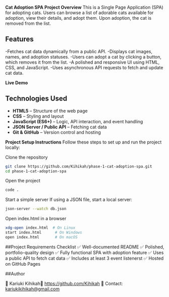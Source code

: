 **Cat Adoption SPA**
**Project Overview**
This is a Single Page Application (SPA) for adopting cats. Users can browse a list of adorable cats available for adoption, view their details, and adopt them. Upon adoption, the cat is removed from the list.


## Features
-Fetches cat data dynamically from a public API.
-Displays cat images, names, and adoption statuses.
-Users can adopt a cat by clicking a button, which removes it from the list.
-A polished and responsive UI using HTML, CSS, and JavaScript.
-Uses asynchronous API requests to fetch and update cat data.
 
 **Live Demo**


 ## Technologies Used
- **HTML5** – Structure of the web page  
- **CSS** – Styling and layout  
- **JavaScript (ES6+)** – Logic, API interaction, and event handling  
- **JSON Server / Public API** – Fetching cat data  
- **Git & GitHub** – Version control and hosting

**Project Setup Instructions**
Follow these steps to set up and run the project locally:

Clone the repository

```sh
git clone https://github.com/Kihikah/phase-1-cat-adoption-spa.git
cd phase-1-cat-adoption-spa
```
Open the project
```sh
code . 
```
Start a simple server
If using a JSON file, start a local server:
```sh
json-server --watch db.json
```

Open index.html in a browser
```sh
xdg-open index.html  # On Linux
start index.html      # On Windows
open index.html       # On macOS
```

##Project Requirements Checklist
✅ Well-documented README
✅ Polished, portfolio-quality design
✅ Fully functional SPA with adoption feature
✅ Uses a public API to fetch cat data
✅ Includes at least 3 event listenerst
✅ Hosted on GitHub Pages

##Author

👤 Kariuki Kihikah🔗 https://github.com/Kihikah
📧 Contact: kariukikihikah@gmail.com